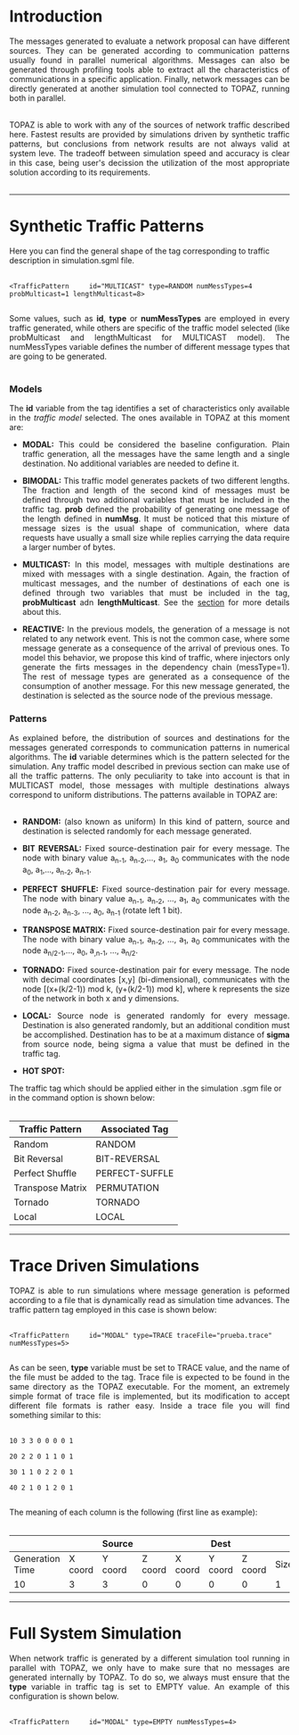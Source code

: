 # Introduction #
<p align='justify'>
The messages generated to evaluate a network proposal can have different sources. They can be generated according to communication patterns usually found in parallel numerical algorithms. Messages can also be generated through profiling tools able to extract all the characteristics of communications in a specific application. Finally, network messages can be directly generated at another simulation tool connected to TOPAZ, running both in parallel.<br>
<br>
<p align='justify'>
TOPAZ is able to work with any of the sources of network traffic described here. Fastest results are provided by simulations driven by synthetic traffic patterns, but conclusions from network results are not always valid at system leve. The tradeoff between simulation speed and accuracy is clear in this case, being user's decission the utilization of the most appropriate solution according to its requirements.<br>
<br>
<hr />
<h1>Synthetic Traffic Patterns</h1>
Here you can find the general shape of the tag corresponding to traffic description in simulation.sgml file.<br>
<br>
<pre><code>&lt;TrafficPattern     id="MULTICAST" type=RANDOM numMessTypes=4 probMulticast=1 lengthMulticast=8&gt;<br>
</code></pre>
<p align='justify'>
Some values, such as <b>id</b>, <b>type</b> or <b>numMessTypes</b> are employed in every traffic generated, while others are specific of the traffic model selected (like probMulticast and lengthMulticast for MULTICAST model). The numMessTypes variable defines the number of different message types that are going to be generated.<br>
<br>
<h3>Models</h3>
<p align='justify'>
The <b>id</b> variable from the tag identifies a set of characteristics only available in the <i>traffic model</i> selected. The ones available in TOPAZ at this moment are:<br>
<ul><li><p align='justify'><b>MODAL:</b> This could be considered the baseline configuration. Plain traffic generation, all the messages have the same length and a single destination. No additional variables are needed to define it.</li></ul>

<ul><li><p align='justify'><b>BIMODAL:</b> This traffic model generates packets of two different lengths. The fraction and length of the second kind of messages must be defined through two additional variables that must be included in the traffic tag. <b>prob</b> defined the probability of generating one message of the length defined in <b>numMsg</b>. It must be noticed that this mixture of message sizes is the usual shape of communication, where data requests have usually a small size while replies carrying the data require a larger number of bytes.</li></ul>

<ul><li><p align='justify'><b>MULTICAST:</b> In this model, messages with multiple destinations are mixed with messages with a single destination. Again, the fraction of multicast messages, and the number of destinations of each one is defined through two variables that must be included in the tag, <b>probMulticast</b> adn <b>lengthMulticast</b>. See the <a href='Multicast.md'>section</a> for more details about this.</li></ul>

<ul><li><p align='justify'><b>REACTIVE:</b> In the previous models, the generation of a message is not related to any network event. This is not the common case, where some message generate as a consequence of the arrival of previous ones. To model this behavior, we propose this kind of traffic, where injectors only generate the firts messages in the dependency chain (messType=1). The rest of message types are generated as a consequence of the consumption of another message. For this new message generated, the destination is selected as the source node of the previous message.</li></ul>

<h3>Patterns</h3>
<p align='justify'>
As explained before, the distribution of sources and destinations for the messages generated corresponds to communication patterns in numerical algorithms. The <b>id</b> variable determines which is the pattern selected for the simulation. Any traffic model described in previous section can make use of all the traffic patterns. The only peculiarity to take into account is that in MULTICAST model, those messages with multiple destinations always correspond to uniform distributions. The patterns available in TOPAZ are:<br>
<br>
<ul><li><p align='justify'><b>RANDOM:</b> (also known as uniform) In this kind of pattern, source and destination is selected randomly for each message generated.</li></ul>

<ul><li><p align='justify'><b>BIT REVERSAL:</b> Fixed source-destination pair for every message. The node with binary value a<sub>n-1</sub>, a<sub>n-2</sub>,..., a<sub>1</sub>, a<sub>0</sub> communicates with the node a<sub>0</sub>, a<sub>1</sub>,..., a<sub>n-2</sub>, a<sub>n-1</sub>.</li></ul>

<ul><li><p align='justify'><b>PERFECT SHUFFLE:</b> Fixed source-destination pair for every message. The node with binary value a<sub>n-1</sub>, a<sub>n-2</sub>, ..., a<sub>1</sub>, a<sub>0</sub> communicates with the node a<sub>n-2</sub>, a<sub>n-3</sub>, ..., a<sub>0</sub>, a<sub>n-1</sub> (rotate left 1 bit).</li></ul>

<ul><li><p align='justify'><b>TRANSPOSE MATRIX:</b> Fixed source-destination pair for every message. The node with binary value a<sub>n-1</sub>, a<sub>n-2</sub>, ..., a<sub>1</sub>, a<sub>0</sub> communicates with the node a<sub>n/2-1</sub>,..., a<sub>0</sub>, a<sub>,n-1</sub>, ..., a<sub>n/2</sub>.</li></ul>

<ul><li><p align='justify'><b>TORNADO:</b> Fixed source-destination pair for every message. The node with decimal coordinates [x,y] (bi-dimensional), communicates with the node [(x+(k/2-1)) mod k, (y+(k/2-1)) mod k], where k represents the size of the network in both x and y dimensions.</li></ul>

<ul><li><p align='justify'><b>LOCAL:</b> Source node is generated randomly for every message. Destination is also generated randomly, but an additional condition must be accomplished. Destination has to be at a maximum distance of <b>sigma</b> from source node, being sigma a value that must be defined in the traffic tag.</li></ul>

<ul><li><p align='justify'><b>HOT SPOT:</b></li></ul>

The traffic tag which should be applied either in the simulation .sgm file or in the command option is shown below:<br>
<br>
<table><thead><th> Traffic Pattern </th><th> Associated Tag </th></thead><tbody>
<tr><td> Random          </td><td> RANDOM         </td></tr>
<tr><td> Bit Reversal    </td><td> BIT-REVERSAL   </td></tr>
<tr><td> Perfect Shuffle </td><td> PERFECT-SUFFLE </td></tr>
<tr><td> Transpose Matrix </td><td> PERMUTATION    </td></tr>
<tr><td> Tornado         </td><td> TORNADO        </td></tr>
<tr><td> Local           </td><td> LOCAL          </td></tr></tbody></table>

<hr />
<h1>Trace Driven Simulations</h1>

<p align='justify'>
TOPAZ is able to run simulations where message generation is peformed according to a file that is dynamically read as simulation time advances. The traffic pattern tag employed in this case is shown below:<br>
<br>
<pre><code>&lt;TrafficPattern     id="MODAL" type=TRACE traceFile="prueba.trace" numMessTypes=5&gt;<br>
</code></pre>
<p align='justify'>
As can be seen, <b>type</b> variable must be set to TRACE value, and the name of the file must be added to the tag. Trace file is expected to be found in the same directory as the TOPAZ executable. For the moment, an extremely simple format of trace file is implemented, but its modification to accept different file formats is rather easy. Inside a trace file you will find something similar to this:<br>
<br>
<pre><code>10 3 3 0 0 0 0 1<br>
20 2 2 0 1 1 0 1<br>
30 1 1 0 2 2 0 1<br>
40 2 1 0 1 2 0 1<br>
</code></pre>

The meaning of each column is the following (first line as example):<br>
<br>
<table><thead><th>  </th><th>  </th><th> Source </th><th> </th><th> </th><th> Dest </th><th> </th><th> </th></thead><tbody>
<tr><td> Generation Time </td><td> X coord </td><td> Y coord </td><td> Z coord </td><td> X coord </td><td> Y coord </td><td> Z coord </td><td> Size </td></tr>
<tr><td> 10 </td><td> 3 </td><td> 3      </td><td> 0 </td><td> 0 </td><td> 0    </td><td> 0 </td><td> 1 </td></tr></tbody></table>

<hr />
<h1>Full System Simulation</h1>

<p align='justify'>
When network traffic is generated by a different simulation tool running in parallel with TOPAZ, we only have to make sure that no messages are generated internally by TOPAZ. To do so, we always must ensure that the <b>type</b> variable in traffic tag is set to EMPTY value. An example of this configuration is shown below.<br>
<br>
<pre><code>&lt;TrafficPattern     id="MODAL" type=EMPTY numMessTypes=4&gt;<br>
</code></pre>